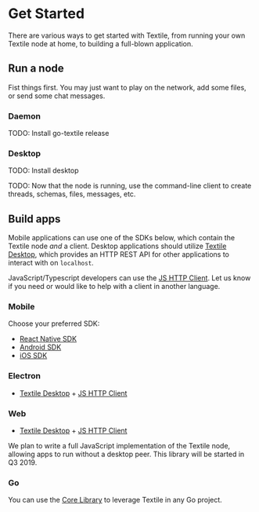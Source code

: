 # Get Started

There are various ways to get started with Textile, from running your own Textile node at home, to building a full-blown application.

## Run a node

Fist things first. You may just want to play on the network, add some files, or send some chat messages.

### Daemon

TODO: Install go-textile release

### Desktop

TODO: Install desktop

TODO: Now that the node is running, use the command-line client to create threads, schemas, files, messages, etc.

## Build apps

Mobile applications can use one of the SDKs below, which contain the Textile node _and_ a client. Desktop applications should utilize [Textile Desktop](./install), which provides an HTTP REST API for other applications to interact with on `localhost`.

JavaScript/Typescript developers can use the [JS HTTP Client](./textileio/js-http-client). Let us know if you need or would like to help with a client in another language.

### Mobile

Choose your preferred SDK:

* [React Native SDK](./textileio/react-native-sdk)
* [Android SDK](./textileio/android-textile)
* [iOS SDK](./textileio/ios-textile)

### Electron

* [Textile Desktop](./install) + [JS HTTP Client](./textileio/js-http-client)

### Web

* [Textile Desktop](./install) + [JS HTTP Client](./textileio/js-http-client)

We plan to write a full JavaScript implementation of the Textile node, allowing apps to run without a desktop peer. This library will be started in Q3 2019.

### Go

You can use the [Core Library](./textileio/go-textile) to leverage Textile in any Go project.
